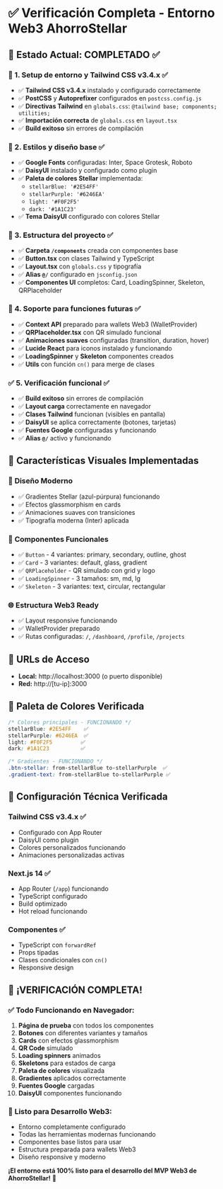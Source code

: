 # ✅ Verificación Completa - Entorno Web3 AhorroStellar

## 🎯 Estado Actual: **COMPLETADO** ✅

### 🧱 1. Setup de entorno y Tailwind CSS v3.4.x ✅

- ✅ **Tailwind CSS v3.4.x** instalado y configurado correctamente
- ✅ **PostCSS** y **Autoprefixer** configurados en `postcss.config.js`
- ✅ **Directivas Tailwind** en `globals.css`: `@tailwind base; components; utilities;`
- ✅ **Importación correcta** de `globals.css` en `layout.tsx`
- ✅ **Build exitoso** sin errores de compilación

### 🎨 2. Estilos y diseño base ✅

- ✅ **Google Fonts** configuradas: Inter, Space Grotesk, Roboto
- ✅ **DaisyUI** instalado y configurado como plugin
- ✅ **Paleta de colores Stellar** implementada:
  - `stellarBlue: '#2E54FF'`
  - `stellarPurple: '#6246EA'`
  - `light: '#F0F2F5'`
  - `dark: '#1A1C23'`
- ✅ **Tema DaisyUI** configurado con colores Stellar

### 🧩 3. Estructura del proyecto ✅

- ✅ **Carpeta `/components`** creada con componentes base
- ✅ **Button.tsx** con clases Tailwind y TypeScript
- ✅ **Layout.tsx** con `globals.css` y tipografía
- ✅ **Alias `@/`** configurado en `jsconfig.json`
- ✅ **Componentes UI** completos: Card, LoadingSpinner, Skeleton, QRPlaceholder

### 🧠 4. Soporte para funciones futuras ✅

- ✅ **Context API** preparado para wallets Web3 (WalletProvider)
- ✅ **QRPlaceholder.tsx** con QR simulado funcional
- ✅ **Animaciones suaves** configuradas (transition, duration, hover)
- ✅ **Lucide React** para iconos instalado y funcionando
- ✅ **LoadingSpinner** y **Skeleton** componentes creados
- ✅ **Utils** con función `cn()` para merge de clases

### ✅ 5. Verificación funcional ✅

- ✅ **Build exitoso** sin errores de compilación
- ✅ **Layout carga** correctamente en navegador
- ✅ **Clases Tailwind** funcionan (visibles en pantalla)
- ✅ **DaisyUI** se aplica correctamente (botones, tarjetas)
- ✅ **Fuentes Google** configuradas y funcionando
- ✅ **Alias `@/`** activo y funcionando

## 🎨 Características Visuales Implementadas

### 🎯 **Diseño Moderno**
- ✅ Gradientes Stellar (azul-púrpura) funcionando
- ✅ Efectos glassmorphism en cards
- ✅ Animaciones suaves con transiciones
- ✅ Tipografía moderna (Inter) aplicada

### 🧩 **Componentes Funcionales**
- ✅ `Button` - 4 variantes: primary, secondary, outline, ghost
- ✅ `Card` - 3 variantes: default, glass, gradient
- ✅ `QRPlaceholder` - QR simulado con grid y logo
- ✅ `LoadingSpinner` - 3 tamaños: sm, md, lg
- ✅ `Skeleton` - 3 variantes: text, circular, rectangular

### 🌐 **Estructura Web3 Ready**
- ✅ Layout responsive funcionando
- ✅ WalletProvider preparado
- ✅ Rutas configuradas: `/`, `/dashboard`, `/profile`, `/projects`

## 🚀 URLs de Acceso

- **Local:** http://localhost:3000 (o puerto disponible)
- **Red:** http://[tu-ip]:3000

## 🎨 Paleta de Colores Verificada

```css
/* Colores principales - FUNCIONANDO */
stellarBlue: #2E54FF    ✅
stellarPurple: #6246EA  ✅
light: #F0F2F5         ✅
dark: #1A1C23          ✅

/* Gradientes - FUNCIONANDO */
.btn-stellar: from-stellarBlue to-stellarPurple  ✅
.gradient-text: from-stellarBlue to-stellarPurple ✅
```

## 🔧 Configuración Técnica Verificada

### Tailwind CSS v3.4.x ✅
- Configurado con App Router
- DaisyUI como plugin
- Colores personalizados funcionando
- Animaciones personalizadas activas

### Next.js 14 ✅
- App Router (`/app`) funcionando
- TypeScript configurado
- Build optimizado
- Hot reload funcionando

### Componentes ✅
- TypeScript con `forwardRef`
- Props tipadas
- Clases condicionales con `cn()`
- Responsive design

## 🎉 ¡VERIFICACIÓN COMPLETA!

### ✅ **Todo Funcionando en Navegador:**

1. **Página de prueba** con todos los componentes
2. **Botones** con diferentes variantes y tamaños
3. **Cards** con efectos glassmorphism
4. **QR Code** simulado
5. **Loading spinners** animados
6. **Skeletons** para estados de carga
7. **Paleta de colores** visualizada
8. **Gradientes** aplicados correctamente
9. **Fuentes Google** cargadas
10. **DaisyUI** componentes funcionando

### 🚀 **Listo para Desarrollo Web3:**

- Entorno completamente configurado
- Todas las herramientas modernas funcionando
- Componentes base listos para usar
- Estructura preparada para wallets Web3
- Diseño responsive y moderno

**¡El entorno está 100% listo para el desarrollo del MVP Web3 de AhorroStellar!** 🎉
